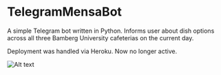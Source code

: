 # TelegramMensaBot

A simple Telegram bot written in Python. Informs user about dish options across all three Bamberg University cafeterias on the current day.

Deployment was handled via Heroku. Now no longer active.

![Alt text](https://user-images.githubusercontent.com/26182509/84599120-fe57ef00-ae6f-11ea-84f3-1a51557b8725.png?raw=true "Title")
